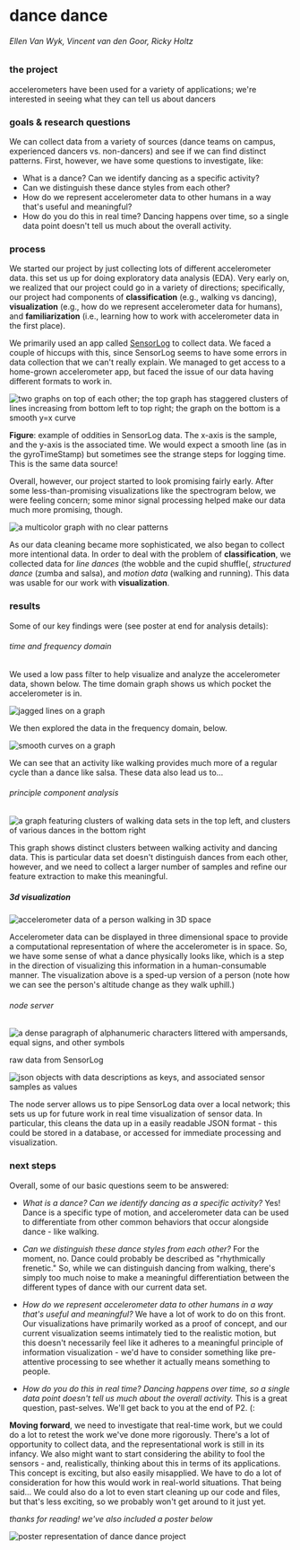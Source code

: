 # dance dance
###### Ellen Van Wyk, Vincent van den Goor, Ricky Holtz
        
### the project
accelerometers have been used for a variety of applications; we're interested in seeing what they can tell us about dancers
        
### goals & research questions
We can collect data from a variety of sources (dance teams on campus, experienced dancers vs. non-dancers) and see if we can find distinct patterns. First, however, we have some questions to investigate, like:

- What is a dance? Can we identify dancing as a specific activity?
- Can we distinguish these dance styles from each other?
- How do we represent accelerometer data to other humans in a way that's useful and meaningful?
- How do you do this in real time? Dancing happens over time, so a single data point doesn't tell us much about the overall activity.
        
### process
We started our project by just collecting lots of different accelerometer data. this set us up for doing exploratory data analysis (EDA). Very early on, we realized that our project could go in a variety of directions; specifically, our project had components of **classification** (e.g., walking vs dancing), **visualization** (e.g., how do we represent accelerometer data for humans), and **familiarization** (i.e., learning how to work with accelerometer data in the first place).

We primarily used an app called [SensorLog](https://itunes.apple.com/us/app/sensorlog/id388014573?mt=8) to collect data. We faced a couple of hiccups with this, since SensorLog seems to have some errors in data collection that we can't really explain. We managed to get access to a home-grown accelerometer app, but faced the issue of our data having different formats to work in.

![two graphs on top of each other; the top graph has staggered clusters of lines increasing from bottom left to top right; the graph on the bottom is a smooth y=x curve](/img/sensorlog-error.png)

**Figure**: example of oddities in SensorLog data. The x-axis is the sample, and the y-axis is the associated time. We would expect a smooth line (as in the gyroTimeStamp) but sometimes see the strange steps for logging time. This is the same data source!

Overall, however, our project started to look promising fairly early. After some less-than-promising visualizations like the spectrogram below, we were feeling concern; some minor signal processing helped make our data much more promising, though.

![a multicolor graph with no clear patterns](/img/spectrogramSeanPaul.png)

As our data cleaning became more sophisticated, we also began to collect more intentional data. In order to deal with the problem of **classification**, we collected data for _line dances_ (the wobble and the cupid shuffle(, _structured dance_ (zumba and salsa), and _motion data_ (walking and running). This data was usable for our work with **visualization**.

### results
Some of our key findings were (see poster at end for analysis details):

###### time and frequency domain
We used a low pass filter to help visualize and analyze the accelerometer data, shown below.  The time domain graph shows us which pocket the accelerometer is in.

![jagged lines on a graph](/img/amplitude.png)

We then explored the data in the frequency domain, below.

![smooth curves on a graph](/img/low-pass-filter.png)

We can see that an activity like walking provides much more of a regular cycle than a dance like salsa. These data also lead us to...

###### principle component analysis

![a graph featuring clusters of walking data sets in the top left, and clusters of various dances in the bottom right](/img/pca-cluster.png)

This graph shows distinct clusters between walking activity and dancing data. This is particular data set doesn't distinguish dances from each other, however, and we need to collect a larger number of samples and refine our feature extraction to make this meaningful.

##### 3d visualization

![accelerometer data of a person walking in 3D space](/img/3d-viz.gif)

Accelerometer data can be displayed in three dimensional space to provide a computational representation of where the accelerometer is in space. So, we have some sense of what a dance physically looks like, which is a step in the direction of visualizing this information in a human-consumable manner. The visualization above is a sped-up version of a person (note how we can see the person's altitude change as they walk uphill.)

###### node server

![a dense paragraph of alphanumeric characters littered with ampersands, equal signs, and other symbols](/img/raw-server.png)

raw data from SensorLog

![json objects with data descriptions as keys, and associated sensor samples as values](/img/server-json.png)

The node server allows us to pipe SensorLog data over a local network; this sets us up for future work in real time visualization of sensor data. In particular, this cleans the data up in a easily readable JSON format - this could be stored in a database, or accessed for immediate processing and visualization.

### next steps
Overall, some of our basic questions seem to be answered:

- _What is a dance? Can we identify dancing as a specific activity?_
Yes! Dance is a specific type of motion, and accelerometer data can be used to differentiate from other common behaviors that occur alongside dance - like walking.

- _Can we distinguish these dance styles from each other?_
For the moment, no. Dance could probably be described as "rhythmically frenetic." So, while we can distinguish dancing from walking, there's simply too much noise to make a meaningful differentiation between the different types of dance with our current data set.

- _How do we represent accelerometer data to other humans in a way that's useful and meaningful?_
We have a lot of work to do on this front. Our visualizations have primarily worked as a proof of concept, and our current visualization seems intimately tied to the realistic motion, but this doesn't necessarily feel like it adheres to a meaningful principle of information visualization - we'd have to consider something like pre-attentive processing to see whether it actually means something to people.

- _How do you do this in real time? Dancing happens over time, so a single data point doesn't tell us much about the overall activity._
This is a great question, past-selves. We'll get back to you at the end of P2. (:

**Moving forward**, we need to investigate that real-time work, but we could do a lot to retest the work we've done more rigorously. There's a lot of opportunity to collect data, and the representational work is still in its infancy. We also might want to start considering the ability to fool the sensors - and, realistically, thinking about this in terms of its applications. This concept is exciting, but also easily misapplied. We have to do a lot of consideration for how this would work in real-world situations. That being said... We could also do a lot to even start cleaning up our code and files, but that's less exciting, so we probably won't get around to it just yet.

_thanks for reading! we've also included a poster below_

![poster representation of dance dance project](/img/p1Poster.png)
